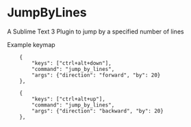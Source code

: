 JumpByLines
===========

A Sublime Text 3 Plugin to jump by a specified number of lines

Example keymap
```
    {
        "keys": ["ctrl+alt+down"],
        "command": "jump_by_lines",
        "args": {"direction": "forward", "by": 20}
    },

    {
        "keys": ["ctrl+alt+up"],
        "command": "jump_by_lines",
        "args": {"direction": "backward", "by": 20}
    },
```